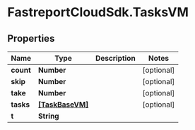 # FastreportCloudSdk.TasksVM

## Properties

Name | Type | Description | Notes
------------ | ------------- | ------------- | -------------
**count** | **Number** |  | [optional] 
**skip** | **Number** |  | [optional] 
**take** | **Number** |  | [optional] 
**tasks** | [**[TaskBaseVM]**](TaskBaseVM.md) |  | [optional] 
**t** | **String** |  | 


